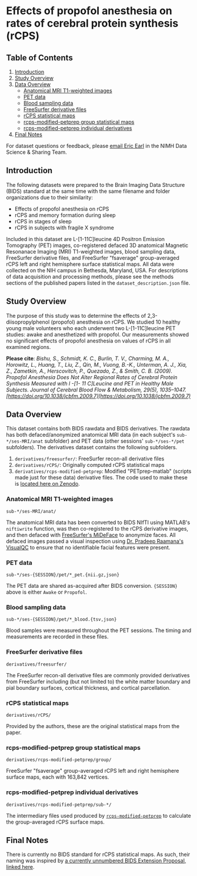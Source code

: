 # Effects of propofol anesthesia on rates of cerebral protein synthesis (rCPS)

## Table of Contents

1. [Introduction](#introduction)
2. [Study Overview](#study-overview)
3. [Data Overview](#data-overview)
    - [Anatomical MRI T1-weighted images](#anatomical-mri-t1-weighted-images)
    - [PET data](#pet-data)
    - [Blood sampling data](#blood-sampling-data)
    - [FreeSurfer derivative files](#freesurfer-derivative-files)
    - [rCPS statistical maps](#rcps-statistical-maps)
    - [rcps-modified-petprep group statistical maps](#rcps-modified-petprep-group-statistical-maps)
    - [rcps-modified-petprep individual derivatives](#rcps-modified-petprep-individual-derivatives)
4. [Final Notes](#final-notes)

For dataset questions or feedback, please [email Eric Earl](mailto:eric.earl@nih.gov) in the NIMH Data Science & Sharing Team.

## Introduction

The following datasets were prepared to the Brain Imaging Data Structure (BIDS) standard at the same time with the same filename and folder organizations due to their similarity:

- Effects of propofol anesthesia on rCPS
- rCPS and memory formation during sleep
- rCPS in stages of sleep
- rCPS in subjects with fragile X syndrome

Included in this dataset are L-[1-11C]leucine 4D Positron Emission Tomography (PET) images, co-registered defaced 3D anatomical Magnetic Resonanace Imaging (MRI) T1-weighted images, blood sampling data, FreeSurfer derivative files, and FreeSurfer "fsaverage" group-averaged rCPS left and right hemisphere surface statistical maps. All data were collected on the NIH campus in Bethesda, Maryland, USA. For descriptions of data acquisition and processing methods, please see the methods sections of the published papers listed in the `dataset_description.json` file.

## Study Overview

The purpose of this study was to determine the effects of 2,3-diisopropylphenol (propofol) anesthesia on rCPS. We studied 10 healthy young male volunteers who each underwent two L-[1-11C]leucine PET studies: awake and anesthetized with propofol. Our measurements showed no significant effects of propofol anesthesia on values of rCPS in all examined regions.

**Please cite**: *Bishu, S., Schmidt, K. C., Burlin, T. V., Charming, M. A., Horowitz, L., Huang, T., Liu, Z., Qin, M., Vuong, B.-K., Unterman, A. J., Xia, Z., Zametkin, A., Herscovitch, P., Quezado, Z., & Smith, C. B. (2009). Propofol Anesthesia Does Not Alter Regional Rates of Cerebral Protein Synthesis Measured with l -[1- 11 C]Leucine and PET in Healthy Male Subjects. Journal of Cerebral Blood Flow & Metabolism, 29(5), 1035–1047. [https://doi.org/10.1038/jcbfm.2009.7](https://doi.org/10.1038/jcbfm.2009.7)*

## Data Overview

This dataset contains both BIDS rawdata and BIDS derivatives. The rawdata has both defaced/anonymized anatomical MRI data (in each subject's `sub-*/ses-MRI/anat` subfolder) and PET data (other sessions' `sub-*/ses-*/pet` subfolders). The derivatives dataset contains the following subfolders.

1. `derivatives/freesurfer/`: FreeSurfer recon-all derivative files
2. `derivatives/rCPS/`: Originally computed rCPS statistical maps
3. `derivatives/rcps-modified-petprep`: Modified "PETprep-matlab" (scripts made just for these data) derivative files. The code used to make these is [located here on Zenodo](https://doi.org/10.5281/zenodo.7768340).

### Anatomical MRI T1-weighted images

`sub-*/ses-MRI/anat/`

The anatomical MRI data has been converted to BIDS NIfTI using MATLAB's `niftiwrite` function, was then co-registered to the rCPS derivative images, and then defaced with [FreeSurfer's MiDeFace](https://surfer.nmr.mgh.harvard.edu/fswiki/MiDeFace) to anonymize faces. All defaced images passed a visual inspection using [Dr. Pradeep Raamana's VisualQC](https://github.com/raamana/visualqc) to ensure that no identifiable facial features were present.

### PET data

`sub-*/ses-{SESSION}/pet/*_pet.{nii.gz,json}`

The PET data are shared as-acquired after BIDS conversion. `{SESSION}` above is either `Awake` or `Propofol`.

### Blood sampling data

`sub-*/ses-{SESSION}/pet/*_blood.{tsv,json}`

Blood samples were measured throughout the PET sessions. The timing and measurements are recorded in these files.

### FreeSurfer derivative files

`derivatives/freesurfer/`

The FreeSurfer recon-all derivative files are commonly provided derivatives from FreeSurfer including (but not limited to) the white matter boundary and pial boundary surfaces, cortical thickness, and cortical parcellation.

### rCPS statistical maps

`derivatives/rCPS/`

Provided by the authors, these are the original statistical maps from the paper.

### rcps-modified-petprep group statistical maps

`derivatives/rcps-modified-petprep/group/`

FreeSurfer "fsaverage" group-averaged rCPS left and right hemisphere surface maps, each with 163,842 vertices.

### rcps-modified-petprep individual derivatives

`derivatives/rcps-modified-petprep/sub-*/`

The intermediary files used produced by [`rcps-modified-petprep`](https://doi.org/10.5281/zenodo.7768340) to calculate the group-averaged rCPS surface maps.

## Final Notes

There is currently no BIDS standard for rCPS statistical maps. As such, their naming was inspired by [a currently unnumbered BIDS Extension Proposal, linked here](https://docs.google.com/document/d/1KHzp-yk8KXvkUIhtN71WU0m4P4kKT9C1yvI-i9_kNeY/edit?usp=sharing).
